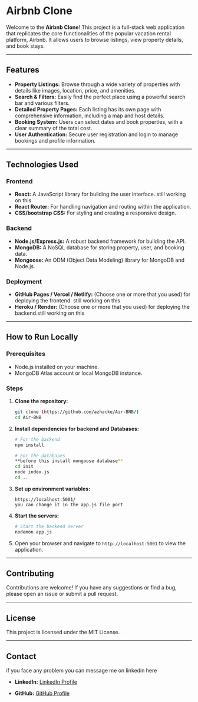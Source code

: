 # Airbnb Clone

Welcome to the **Airbnb Clone**! This project is a full-stack web application that replicates the core functionalities of the popular vacation rental platform, Airbnb. It allows users to browse listings, view property details, and book stays.

---

## Features

* **Property Listings:** Browse through a wide variety of properties with details like images, location, price, and amenities.
* **Search & Filters:** Easily find the perfect place using a powerful search bar and various filters.
* **Detailed Property Pages:** Each listing has its own page with comprehensive information, including a map and host details.
* **Booking System:** Users can select dates and book properties, with a clear summary of the total cost.
* **User Authentication:** Secure user registration and login to manage bookings and profile information.

---

## Technologies Used

### Frontend
* **React:** A JavaScript library for building the user interface. still working on this 
* **React Router:** For handling navigation and routing within the application.
* **CSS/bootstrap CSS:** For styling and creating a responsive design.

### Backend
* **Node.js/Express.js:** A robust backend framework for building the API.
* **MongoDB:** A NoSQL database for storing property, user, and booking data.
* **Mongoose:** An ODM (Object Data Modeling) library for MongoDB and Node.js.

### Deployment
* **GitHub Pages / Vercel / Netlify:** (Choose one or more that you used) for deploying the frontend. still working on this
* **Heroku / Render:** (Choose one or more that you used) for deploying the backend.still working on this

---

## How to Run Locally

### Prerequisites

* Node.js installed on your machine.
* MongoDB Atlas account or local MongoDB instance.

### Steps

1.  **Clone the repository:**
    ```bash
    git clone (https://github.com/azhacke/Air-BNB/)
    cd Air-BNB
    ```

2.  **Install dependencies for  backend and Databases:**
    ```bash
    # For the backend
    npm install

    # For the databases
    **before this install mongoose database**
    cd init
    node index.js
    cd ..
    ```

3.  **Set up environment variables:**
    
    ```your default port is 
    https://localhost:5001/
    you can change it in the app.js file port
    ```

4.  **Start the servers:**
    ```bash
    # Start the backend server
    nodemon app.js

    ```

5.  Open your browser and navigate to `http://localhost:5001` to view the application.

---

## Contributing

Contributions are welcome! If you have any suggestions or find a bug, please open an issue or submit a pull request.

---

## License

This project is licensed under the MIT License.

---

## Contact
 
 if you face any problem you can message me on linkedin here 

* **LinkedIn:** [LinkedIn Profile](https://linkedin.com/in/azhacked)


* **GitHub:** [GitHub Profile](https://github.com/azhacke)

